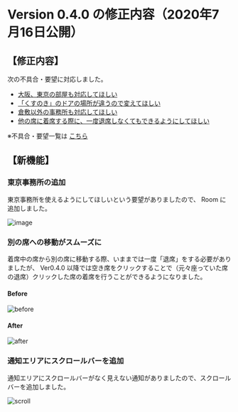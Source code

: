 # Version 0.4.0 の修正内容（2020年7月16日公開）

## 【修正内容】

次の不具合・要望に対応しました。

- [大阪、東京の部屋も対応してほしい](https://github.com/a-kodama/WFP_beta_test/blob/master/Beta-15-4.md)
- [「くすのき」のドアの場所が違うので変えてほしい](https://github.com/a-kodama/WFP_beta_test/blob/master/Beta-23.md)
- [倉敷以外の事務所も対応してほしい](https://github.com/a-kodama/WFP_beta_test/blob/master/Beta-28.md)
- [他の席に着席する際に、一度退席しなくてもできるようにしてほしい](https://github.com/a-kodama/WFP_beta_test/blob/master/Beta-25_2.md)



※不具合・要望一覧は [こちら](https://github.com/a-kodama/WFP_beta_test/blob/master/README.md)

## 【新機能】

### 東京事務所の追加

東京事務所を使えるようにしてほしいという要望がありましたので、 Room に追加しました。

![image](https://user-images.githubusercontent.com/19407009/87615042-a8b38280-c74c-11ea-9795-bfd2539aac9b.png)



### 別の席への移動がスムーズに

着席中の席から別の席に移動する際、いままでは一度「退席」をする必要がありましたが、 Ver0.4.0 以降では空き席をクリックすることで（元々座っていた席の退席）クリックした席の着席を行うことができるようになりました。



#### Before

![before](https://user-images.githubusercontent.com/19407009/87617811-36926c00-c753-11ea-99eb-3c86dcee764e.gif)

#### After

![after](https://user-images.githubusercontent.com/19407009/87617826-40b46a80-c753-11ea-9ead-3d791be14cd5.gif)



### 通知エリアにスクロールバーを追加

通知エリアにスクロールバーがなく見えない通知がありましたので、スクロールバーを追加しました。

![scroll](https://user-images.githubusercontent.com/19407009/87617679-f16e3a00-c752-11ea-8049-357fc8fb37ea.gif)
